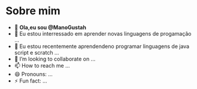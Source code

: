 # Sobre mim
- 👋 **Ola,eu sou @ManoGustah**
- 👀 Eu estou interressado em aprender novas linguagens de progamação ...
- 🌱 Eu estou recentemente aprendendeno programar linguagens de java script e scratch ...
- 💞️ I’m looking to collaborate on ...
- 📫 How to reach me ...
- 😄 Pronouns: ...
- ⚡ Fun fact: ...

<!---

--->
